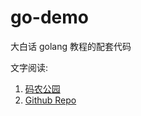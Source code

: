# go-demo

大白话 golang 教程的配套代码

文字阅读:  

1. [码农公园](https://www.develop-developer.com/topics/ozbedgRzAbYy3xgcD)
2. [Github Repo](https://github.com/developdeveloper/easy-coding-to-learn/tree/main/004-golang)
